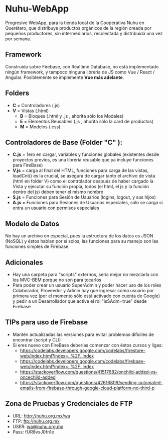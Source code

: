 # Nuhu-WebApp
Progresive WebApp, para la tienda local de la Cooperativa Nuhu en Querétaro, que distribuye productos orgánicos de la región creada por pequeños productores, sin intermediarios, recolectada y distribuida una vez por semana.

## Framework
Construida sobre Firebase, con Realtime Database, no está implementado ningún framework, y tampoco ninguna librería de JS como Vue / React / Angular. Posiblemente se implemente **Vue más adelante**.

## Folders
+ **C** = Controladores (.js)
+ **V** = Vistas (.html)
   + **B** = Bloques (.html y .js , ahorita sólo los Modales)
   + **E** = Elementos Reusables (.js , ahorita sólo la card de productos)
   + **M** = Modelos (.css)

## Controladores de Base (Folder "C" ):
+ **C.js** = 1ero en cargar, variables y funciones globales (existentes desde proyectos previos, es una librería reusable que ya incluye funciones para FireBase)
+ **V.js** = carga al final del HTML, funciones para carga de las vistas, loadCnt() es la crucial, se asegura de cargar tanto el archivo de vista (html en folder V) como el controlador después de haber cargado la Vista y ejecutar su función propia, todos (el html, el js y la función dentro del js) deben tener el mismo nombre
+ **S.js** = Funciones para Sesión de Usuarios (logins, logout, y sus hijos)
+ **A.js** = Funciones para Sesiones de Usuarios especiales, sólo se carga si entra un usuario con permisos especiales

## Modelo de Datos
No hay un archivo en especial, pues la estructura de los datos es JSON (NoSQL) y éstos hablan por sí solos, las funciones para su manejo son las funciones simples de Firebase

## Adicionales
+ Hay una carpeta para "scripts" externos, sería mejor no mezclarla con los MVC-BEM porque no son para tocarlos
+ Para poder crear un usuario SuperAdmin y poder hacer uso de los roles Colaborador, Proveedor y Admin hay que ingresar como usuario por primera vez (por el momento sólo está activado con cuenta de Google) y pedir a un Desarrollador que active el rol "isSAdm=true" desde Firebase

## TIPs para uso de Firebase
+ Mantén actualizadas las versiones para evitar problemas difíciles de encontrar (script y CLI)
+ Si eres nuevo con FireBase deberías comenzar con éstos cursos y ligas:
  + https://codelabs.developers.google.com/codelabs/firestore-web/index.html?index=..%2F..index
  + https://codelabs.developers.google.com/codelabs/firebase-web/index.html?index=..%2F..index
  + https://stackoverflow.com/questions/41517682/onchild-added-vs-oncechild-added
  + https://stackoverflow.com/questions/42616809/sending-automated-emails-from-firebase-through-google-cloud-platform-no-third-p

## Zona de Pruebas y Credenciales de FTP
+ URL: http://nuhu.org.mx/wa
+ FTP: ftp://nuhu.org.mx
+ USER: wa@nuhu.org.mx
+ Pass: fUR8vsJ0fn1e
